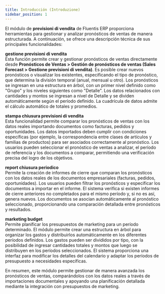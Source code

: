 ```yaml
---
title: Introducción (Introduzione)
sidebar_position: 1
---
```


El módulo de **previsioni di vendita** de Fluentis ERP proporciona herramientas para gestionar y analizar pronósticos de ventas de manera estructurada. A continuación, se ofrece una descripción técnica de sus principales funcionalidades:

**gestione previsioni di vendita**  
Esta función permite crear y gestionar pronósticos de ventas directamente desde **Pronósticos de Ventas > Gestión de pronósticos de ventas (Sales Forecast > Gestione previsioni di vendita)**. Es posible crear nuevos pronósticos o visualizar los existentes, especificando el tipo de pronóstico, que determina la división temporal (anual, mensual u otro). Los pronósticos se ingresan en una estructura en árbol, con un primer nivel definido como "Grupo" y los niveles siguientes como "Detalle". Los datos relacionados con cantidades y montos se ingresan a nivel de Detalle y se dividen automáticamente según el período definido. La cuadrícula de datos admite el cálculo automático de totales y promedios.

**stampa chiusura previsioni di vendita**  
Esta funcionalidad permite comparar los pronósticos de ventas con los datos reales importando documentos como facturas, pedidos y oportunidades. Los datos importados deben cumplir con condiciones específicas (por ejemplo, la correspondencia entre clases de artículos y familias de productos) para ser asociados correctamente al pronóstico. Los usuarios pueden seleccionar el pronóstico de ventas a analizar, el período de referencia y los documentos a comparar, permitiendo una verificación precisa del logro de los objetivos.

**report chiusura periodico**  
Permite la creación de informes de cierre que comparan los pronósticos con los datos reales de los documentos empresariales (facturas, pedidos, oportunidades). Los usuarios pueden filtrar los pronósticos y especificar los documentos a importar en el informe. El sistema verifica si existen informes de cierre anteriores no completados para el mismo período y, si no es así, genera nuevos. Los documentos se asocian automáticamente al pronóstico seleccionado, proporcionando una comparación detallada entre pronósticos y resultados.

**marketing budget**  
Permite planificar los presupuestos de marketing para un período determinado. El módulo permite crear una estructura en árbol para organizar los gastos y distribuirlos automáticamente en los diferentes períodos definidos. Los gastos pueden ser divididos por tipo, con la posibilidad de ingresar cantidades totales y montos que luego se distribuyen en los períodos seleccionados. El sistema proporciona una interfaz para modificar los detalles del calendario y adaptar los períodos de presupuesto a necesidades específicas.

En resumen, este módulo permite gestionar de manera avanzada los pronósticos de ventas, comparándolos con los datos reales a través de importaciones documentales y apoyando una planificación detallada mediante la integración con presupuestos de marketing.